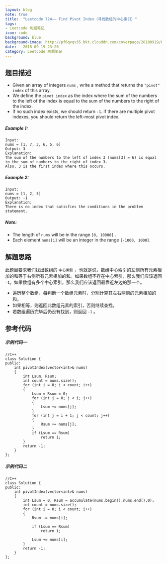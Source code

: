 ```yaml
---
layout: blog  
note: true  
title:  "Leetcode 724—— Find Pivot Index（寻找数组的中心索引）"  
tags:  
- Leetcode 刷题笔记  
icon: code  
background: blue  
background-image: http://pf6qvqv35.bkt.clouddn.com/coverpage/20180919/LeetcodeLogo.jpg  
date:   2018-09-19 23:20   
category: Leetcode 刷题笔记
---
```


## 题目描述
* Given an array of integers `nums` , write a method that returns the `"pivot" index` of this array.
* We define the `pivot index` as the index where the sum of the numbers to the left of the index is equal to the sum of the numbers to the right of the index.
* If no such index exists, we should return `-1`. If there are multiple pivot indexes, you should return the left-most pivot index.

##### Example 1:

```
Input: 
nums = [1, 7, 3, 6, 5, 6]
Output: 3
Explanation: 
The sum of the numbers to the left of index 3 (nums[3] = 6) is equal to the sum of numbers to the right of index 3.
Also, 3 is the first index where this occurs.
```


##### Example 2:

```
Input: 
nums = [1, 2, 3]
Output: -1
Explanation: 
There is no index that satisfies the conditions in the problem statement.
```

##### Note:

* The length of `nums` will be in the range `[0, 10000]` .
* Each element `nums[i]` will be an integer in the range `[-1000, 1000]`.

## 解题思路
此题目要求我们找出数组的 `中心索引` ，也就是说，数组中心索引的左侧所有元素相加的和等于右侧所有元素相加的和。如果数组不存在中心索引，那么我们应该返回 `-1`。如果数组有多个中心索引，那么我们应该返回最靠近左边的那一个。

* 遍历整个数组，每判断一个数组元素时，分别计算其左右两侧的元素相加的和。
* 如果相等，则返回此数组元素的索引，否则继续查找。
* 若数组遍历完毕后仍没有找到，则返回 `-1` 。

## 参考代码
##### 示例代码一

```
//C++
class Solution {
public:
	int pivotIndex(vector<int>& nums)
	{
		int Lsum, Rsum;
		int count = nums.size();
		for (int i = 0; i < count; i++)
		{
			Lsum = Rsum = 0;
			for (int j = 0; j < i; j++)
			{
				Lsum += nums[j];
			}
			for (int j = i + 1; j < count; j++)
			{
				Rsum += nums[j];
			}
			if (Lsum == Rsum)
				return i;
		}
		return -1;
	}
};
```
##### 示例代码二

```
//C++
class Solution {
public:
	int pivotIndex(vector<int>& nums)
	{
		int Lsum = 0, Rsum = accumulate(nums.begin(),nums.end(),0);
		int count = nums.size();
		for (int i = 0; i < count; i++)
		{
			Rsum -= nums[i];

			if (Lsum == Rsum)
				return i;

			Lsum += nums[i];
		}
		return -1;
	}
};
```
